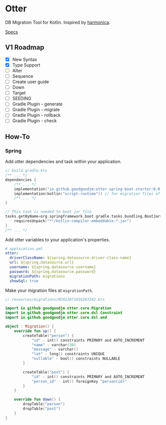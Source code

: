 # Otter

DB Migration Tool for Kotlin. Inspired by [harmonica](https://github.com/KenjiOhtsuka/harmonica).

[Specs](https://www.notion.so/goodgoodman/Otter-9dd4f8307c27415a8d7d2ccf2dee2768)

## V1 Roadmap

- [x] New Syntax
- [x] Type Support
- [ ] Alter
- [ ] Sequence
- [ ] Create user guide
- [ ] Down
- [ ] Target
- [ ] SEEDING
- [ ] Gradle Plugin - generate
- [ ] Gradle Plugin - migrate
- [ ] Gradle Plugin - rollback
- [ ] Gradle Plugin - check

## How-To

### Spring

Add otter dependencies and task within your application.

```kotlin
// build.gradle.kts
/** ... */
dependencies {
    /** ... */
    implementation("io.github.goodgoodjm:otter-spring-boot-starter:0.0.22")
    implementation(kotlin("script-runtime")) // for migration files of resources
    /** ... */
}

// This task is needed to boot jar file
tasks.getByName<org.springframework.boot.gradle.tasks.bundling.BootJar>("bootJar") {
    requiresUnpack("**/kotlin-compiler-embeddable-*.jar")
}
/** ... */
```

Add otter variables to your application's properties.

```yaml
# application.yml
otter:
  driverClassName: ${spring.datasource.driver-class-name}
  url: ${spring.datasource.url}
  username: ${spring.datasource.username}
  password: ${spring.datasource.password}
  migrationPath: migrations
  showSql: true
```

Make your migration files at `migrationPath`.

```kotlin
// resources/migrations/M2022071016263342.kts

import io.github.goodgoodjm.otter.core.Migration
import io.github.goodgoodjm.otter.core.dsl.Constraint
import io.github.goodgoodjm.otter.core.dsl.and

object : Migration() {
    override fun up() {
        createTable("person") {
            "id" - int() constraints PRIMARY and AUTO_INCREMENT
            "name" - varchar(30)
            "message" - varchar()
            "lat" - long() constraints UNIQUE
            "nullable" - bool() constraints NULLABLE
        }

        createTable("post") {
            "id" - int() constraints PRIMARY and AUTO_INCREMENT
            "person_id" - int() foreignKey "person(id)"
        }
    }

    override fun down() {
        dropTable("person")
        dropTable("post")
    }
}
```
